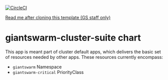 [![CircleCI](https://dl.circleci.com/status-badge/img/gh/giantswarm/{APP-NAME}/tree/main.svg?style=svg)](https://dl.circleci.com/status-badge/redirect/gh/giantswarm/giantswarm-cluster-suite/tree/main)

[Read me after cloning this template (GS staff only)](https://handbook.giantswarm.io/docs/dev-and-releng/app-developer-processes/adding_app_to_appcatalog/)

# giantswarm-cluster-suite chart

This app is meant part of cluster default apps, which delivers the basic set of resources needed by other apps. These resources currently encompass:

* `giantswarm` Namespace
* `giantswarm-critical` PriorityClass
